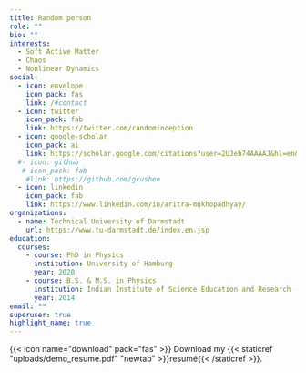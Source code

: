 ```yaml
---
title: Random person
role: ""
bio: ""
interests:
  - Soft Active Matter
  - Chaos
  - Nonlinear Dynamics
social:
  - icon: envelope
    icon_pack: fas
    link: /#contact
  - icon: twitter
    icon_pack: fab
    link: https://twitter.com/randominception
  - icon: google-scholar
    icon_pack: ai
    link: https://scholar.google.com/citations?user=2UJeb74AAAAJ&hl=en&authuser=1
  #- icon: github
   # icon_pack: fab
    #link: https://github.com/gcushen
  - icon: linkedin
    icon_pack: fab
    link: https://www.linkedin.com/in/aritra-mukhopadhyay/
organizations:
  - name: Technical University of Darmstadt
    url: https://www.tu-darmstadt.de/index.en.jsp
education:
  courses:
    - course: PhD in Physics
      institution: University of Hamburg
      year: 2020
    - course: B.S. & M.S. in Physics
      institution: Indian Institute of Science Education and Research - Kolkata
      year: 2014
email: ""
superuser: true
highlight_name: true
---
```



{{< icon name="download" pack="fas" >}} Download my {{< staticref "uploads/demo_resume.pdf" "newtab" >}}resumé{{< /staticref >}}.